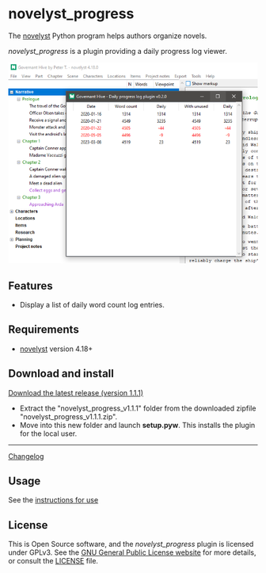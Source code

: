 # novelyst_progress

The [novelyst](https://peter88213.github.io/novelyst/) Python program helps authors organize novels.  

*novelyst_progress* is a plugin providing a daily progress log viewer. 

![Screenshot](Screenshots/screen01.png)

## Features

- Display a list of daily word count log entries.

## Requirements

- [novelyst](https://peter88213.github.io/novelyst/) version 4.18+

## Download and install

[Download the latest release (version 1.1.1)](https://github.com/peter88213/novelyst_progress/raw/main/dist/novelyst_progress_v1.1.1.zip)

- Extract the "novelyst_progress_v1.1.1" folder from the downloaded zipfile "novelyst_progress_v1.1.1.zip".
- Move into this new folder and launch **setup.pyw**. This installs the plugin for the local user.

---

[Changelog](changelog)

## Usage

See the [instructions for use](usage)

## License

This is Open Source software, and the *novelyst_progress* plugin is licensed under GPLv3. See the
[GNU General Public License website](https://www.gnu.org/licenses/gpl-3.0.en.html) for more
details, or consult the [LICENSE](https://github.com/peter88213/novelyst_progress/blob/main/LICENSE) file.
